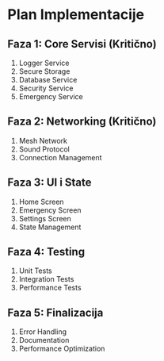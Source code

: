 # Plan Implementacije

## Faza 1: Core Servisi (Kritično)
1. Logger Service
2. Secure Storage
3. Database Service
4. Security Service
5. Emergency Service

## Faza 2: Networking (Kritično)
1. Mesh Network
2. Sound Protocol
3. Connection Management

## Faza 3: UI i State
1. Home Screen
2. Emergency Screen
3. Settings Screen
4. State Management

## Faza 4: Testing
1. Unit Tests
2. Integration Tests
3. Performance Tests

## Faza 5: Finalizacija
1. Error Handling
2. Documentation
3. Performance Optimization 